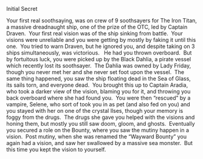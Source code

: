 Initial Secret

Your first real soothsaying, was on crew of 9 soothsayers for The Iron Titan, a massive dreadnaught ship, one of the prize of the OTC, led by Captain Draven.  Your first real vision was of the ship sinking from battle.  Your visions were unreliable and you were getting by mostly by faking it until this one.  You tried to warn Draven, but he ignored you, and despite taking on 3 ships simultaneously, was victorious.   He had you thrown overboard.  But by fortuitous luck, you were picked up by the Black Dahlia, a pirate vessel which recently lost its soothsayer.  The Dahlia was owned by Lady Friday, though you never met her and she never set foot upon the vessel.  The same thing happened, you saw the ship floating dead in the Sea of Glass, its sails torn, and everyone dead.  You brought this up to Captain Aradia, who took a darker view of the vision, blaming you for it, and throwing you back overboard where she had found you.  You were then “rescued” by a vampire, Selene, who sort of took you in as pet (and also fed on you) and you stayed with her on one of the crystal Ilses, though your memory is foggy from the drugs.  The drugs she gave you helped with the visions and honing them, but mostly you still saw doom, gloom, and ghosts.  Eventually you secured a role on the Bounty, where you saw the mutiny happen in a vision.  Post mutiny, when she was renamed the “Wayward Bounty” you again had a vision, and saw her swallowed by a massive sea monster.  But this time you kept the vision to yourself.